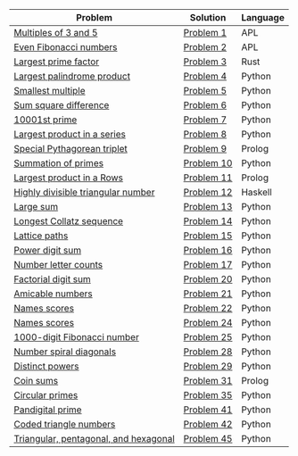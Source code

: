 
| Problem                                                                      | Solution               | Language |
|------------------------------------------------------------------------------|------------------------|----------|
| [Multiples of 3 and 5](https://projecteuler.net/problem=1)                   | [Problem 1](1.apl)     | APL      |
| [Even Fibonacci numbers](https://projecteuler.net/problem=2)                 | [Problem 2](2.apl)     | APL      |
| [Largest prime factor](https://projecteuler.net/problem=3)                   | [Problem 3](3.rs)      | Rust     |
| [Largest palindrome product](https://projecteuler.net/problem=4)             | [Problem 4](4.py)      | Python   |
| [Smallest multiple](https://projecteuler.net/problem=5)                      | [Problem 5](5.py)      | Python   |
| [Sum square difference](https://projecteuler.net/problem=6)                  | [Problem 6](6.py)      | Python   |
| [10001st prime](https://projecteuler.net/problem=7)                          | [Problem 7](7.py)      | Python   |
| [Largest product in a series](https://projecteuler.net/problem=8)            | [Problem 8](8.py)      | Python   |
| [Special Pythagorean triplet](https://projecteuler.net/problem=9)            | [Problem 9](9.pl)      | Prolog   |
| [Summation of primes](https://projecteuler.net/problem=10)                   | [Problem 10](10.py)    | Python   |
| [Largest product in a Rows](https://projecteuler.net/problem=11)             | [Problem 11](11.pl)    | Prolog   |
| [Highly divisible triangular number](https://projecteuler.net/problem=12)    | [Problem 12](12.hs)    | Haskell  |
| [Large sum](https://projecteuler.net/problem=13)                             | [Problem 13](13.py)    | Python   |
| [Longest Collatz sequence](https://projecteuler.net/problem=14)              | [Problem 14](14.py)    | Python   |
| [Lattice paths](https://projecteuler.net/problem=15)                         | [Problem 15](15.py)    | Python   |
| [Power digit sum](https://projecteuler.net/problem=16)                       | [Problem 16](16.py)    | Python   |
| [Number letter counts](https://projecteuler.net/problem=17)                  | [Problem 17](17.py)    | Python   |
| [Factorial digit sum](https://projecteuler.net/problem=20)                   | [Problem 20](20.py)    | Python   |
| [Amicable numbers](https://projecteuler.net/problem=21)                      | [Problem 21](21.py)    | Python   |
| [Names scores](https://projecteuler.net/problem=22)                          | [Problem 22](22.py)    | Python   |
| [Names scores](https://projecteuler.net/problem=24)                          | [Problem 24](24.py)    | Python   |
| [1000-digit Fibonacci number](https://projecteuler.net/problem=25)           | [Problem 25](25.py)    | Python   |
| [Number spiral diagonals](https://projecteuler.net/problem=28)               | [Problem 28](28.py)    | Python   |
| [Distinct powers](https://projecteuler.net/problem=29)                       | [Problem 29](29.py)    | Python   |
| [Coin sums](https://projecteuler.net/problem=31)                             | [Problem 31](31.pl)    | Prolog   |
| [Circular primes](https://projecteuler.net/problem=35)                       | [Problem 35](35.py)    | Python   |
| [Pandigital prime](https://projecteuler.net/problem=41)                      | [Problem 41](41.py)    | Python   |
| [Coded triangle numbers](https://projecteuler.net/problem=42)                | [Problem 42](42/42.py) | Python   |
| [Triangular, pentagonal, and hexagonal](https://projecteuler.net/problem=45) | [Problem 45](45.py)    | Python   |

